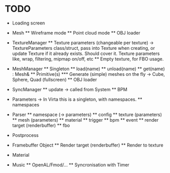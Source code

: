 TODO
====

* Loading screen

* Mesh
** Wireframe mode
** Point cloud mode
** OBJ loader

* TextureManager
** Texture parameters (changeable per texture) -> TextureParameters class/struct, pass into Texture when creating, or update Texture if it already exists. Should cover it.
   Texture parameters like, wrap, filtering, mipmap on/off, etc
** Empty texture, for FBO usage.

* MeshManager
** Singleton
** load(name)
** unload(name)
** get(name) : Mesh&
** Primitive(s)
*** Generate (simple) meshes on the fly -> Cube, Sphere, Quad (fullscreen)
** OBJ loader

* SyncManager
** update -> called from System
** BPM

* Parameters -> In Virta this is a singleton, with namespaces.
** namespaces

* Parser
** namespace (-> parameters)
** config
** texture (parameters)
** mesh (parameters)
** material
** trigger
** bpm
** event
** render target (renderbuffer)
** fbo

* Postprocess
* Framebuffer Object
** Render target (renderbuffer)
** Render to texture
* Material

* Music
** OpenAL/Fmod/...
** Syncronisation with Timer

